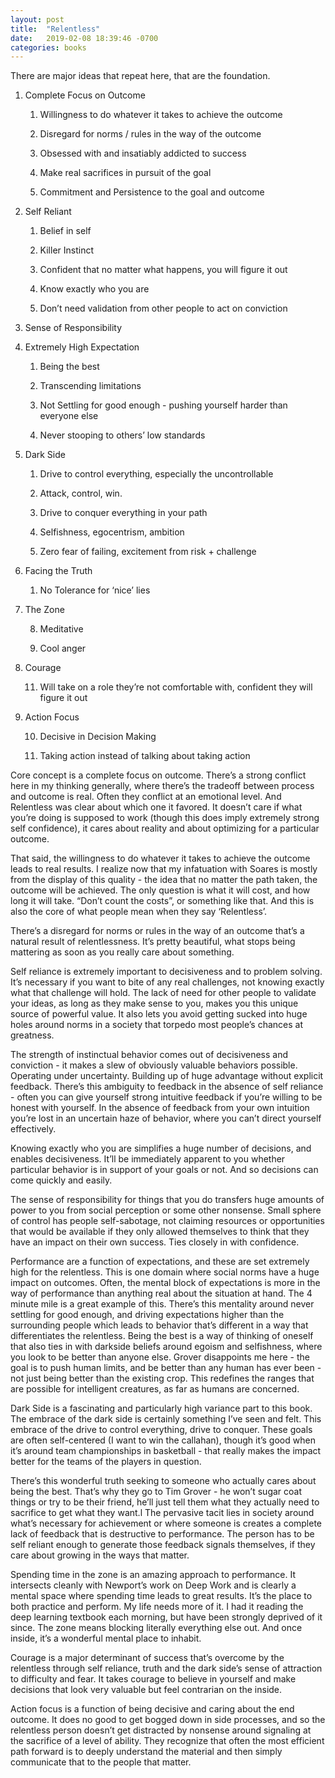 ```yaml
---
layout: post
title:  "Relentless"
date:   2019-02-08 18:39:46 -0700
categories: books
---
```


There are major ideas that repeat here, that are the foundation.

  

1.  Complete Focus on Outcome
    

	1.  Willingness to do whatever it takes to achieve the outcome
	    
	2.  Disregard for norms / rules in the way of the outcome
	    
	3.  Obsessed with and insatiably addicted to success
	    
	4.  Make real sacrifices in pursuit of the goal
	    
	5.  Commitment and Persistence to the goal and outcome
    

2.  Self Reliant
    

	1.  Belief in self
	    
	2.  Killer Instinct
	    
	3.  Confident that no matter what happens, you will figure it out
	    
	4.  Know exactly who you are
	    
	5.  Don’t need validation from other people to act on conviction
    

3.  Sense of Responsibility
    
4.  Extremely High Expectation
    

	1.  Being the best
	    
	2.  Transcending limitations
	    
	3.  Not Settling for good enough - pushing yourself harder than everyone else
	    
	4.  Never stooping to others’ low standards
	    

5.  Dark Side
    

	1.  Drive to control everything, especially the uncontrollable
	    

	1.  Attack, control, win.
	    

	3.  Drive to conquer everything in your path
	    
	4.  Selfishness, egocentrism, ambition
	    
	5.  Zero fear of failing, excitement from risk + challenge
	    

6.  Facing the Truth
    

	1.  No Tolerance for ‘nice’ lies
    

7.  The Zone
    

	8.  Meditative
	    
	9.  Cool anger
	    

8.  Courage
    

	11.  Will take on a role they’re not comfortable with, confident they will figure it out
    

9.  Action Focus
    

	10.  Decisive in Decision Making
	    
	11.  Taking action instead of talking about taking action
    

  
  
  

Core concept is a complete focus on outcome. There’s a strong conflict here in my thinking generally, where there’s the tradeoff between process and outcome is real. Often they conflict at an emotional level. And Relentless was clear about which one it favored. It doesn’t care if what you’re doing is supposed to work (though this does imply extremely strong self confidence), it cares about reality and about optimizing for a particular outcome.

  

That said, the willingness to do whatever it takes to achieve the outcome leads to real results. I realize now that my infatuation with Soares is mostly from the display of this quality - the idea that no matter the path taken, the outcome will be achieved. The only question is what it will cost, and how long it will take. “Don’t count the costs”, or something like that. And this is also the core of what people mean when they say ‘Relentless’.

  

There’s a disregard for norms or rules in the way of an outcome that’s a natural result of relentlessness. It’s pretty beautiful, what stops being mattering as soon as you really care about something.

  

Self reliance is extremely important to decisiveness and to problem solving. It’s necessary if you want to bite of any real challenges, not knowing exactly what that challenge will hold. The lack of need for other people to validate your ideas, as long as they make sense to you, makes you this unique source of powerful value. It also lets you avoid getting sucked into huge holes around norms in a society that torpedo most people’s chances at greatness.

  

The strength of instinctual behavior comes out of decisiveness and conviction - it makes a slew of obviously valuable behaviors possible. Operating under uncertainty. Building up of huge advantage without explicit feedback. There’s this ambiguity to feedback in the absence of self reliance - often you can give yourself strong intuitive feedback if you’re willing to be honest with yourself. In the absence of feedback from your own intuition you’re lost in an uncertain haze of behavior, where you can’t direct yourself effectively.

  

Knowing exactly who you are simplifies a huge number of decisions, and enables decisiveness. It’ll be immediately apparent to you whether particular behavior is in support of your goals or not. And so decisions can come quickly and easily.

  

The sense of responsibility for things that you do transfers huge amounts of power to you from social perception or some other nonsense. Small sphere of control has people self-sabotage, not claiming resources or opportunities that would be available if they only allowed themselves to think that they have an impact on their own success. Ties closely in with confidence.

  

Performance are a function of expectations, and these are set extremely high for the relentless. This is one domain where social norms have a huge impact on outcomes. Often, the mental block of expectations is more in the way of performance than anything real about the situation at hand. The 4 minute mile is a great example of this. There’s this mentality around never settling for good enough, and driving expectations higher than the surrounding people which leads to behavior that’s different in a way that differentiates the relentless. Being the best is a way of thinking of oneself that also ties in with darkside beliefs around egoism and selfishness, where you look to be better than anyone else. Grover disappoints me here - the goal is to push human limits, and be better than any human has ever been - not just being better than the existing crop. This redefines the ranges that are possible for intelligent creatures, as far as humans are concerned.

  

Dark Side is a fascinating and particularly high variance part to this book. The embrace of the dark side is certainly something I’ve seen and felt. This embrace of the drive to control everything, drive to conquer. These goals are often self-centered (I want to win the callahan), though it’s good when it’s around team championships in basketball - that really makes the impact better for the teams of the players in question.

  

There’s this wonderful truth seeking to someone who actually cares about being the best. That’s why they go to Tim Grover - he won’t sugar coat things or try to be their friend, he’ll just tell them what they actually need to sacrifice to get what they want.l The pervasive tacit lies in society around what’s necessary for achievement or where someone is creates a complete lack of feedback that is destructive to performance. The person has to be self reliant enough to generate those feedback signals themselves, if they care about growing in the ways that matter.

  

Spending time in the zone is an amazing approach to performance. It intersects cleanly with Newport’s work on Deep Work and is clearly a mental space where spending time leads to great results. It’s the place to both practice and perform. My life needs more of it. I had it reading the deep learning textbook each morning, but have been strongly deprived of it since. The zone means blocking literally everything else out. And once inside, it’s a wonderful mental place to inhabit.

  

Courage is a major determinant of success that’s overcome by the relentless through self reliance, truth and the dark side’s sense of attraction to difficulty and fear. It takes courage to believe in yourself and make decisions that look very valuable but feel contrarian on the inside.

  

Action focus is a function of being decisive and caring about the end outcome. It does no good to get bogged down in side processes, and so the relentless person doesn’t get distracted by nonsense around signaling at the sacrifice of a level of ability. They recognize that often the most efficient path forward is to deeply understand the material and then simply communicate that to the people that matter.